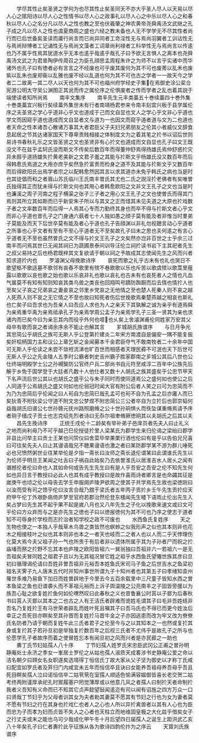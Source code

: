 <!-- { "loadSidebar": true } -->
　　学尽其性止矣圣贤之学何为也尽其性止矣圣同天不亦大乎圣人尽人以天易以尽人心之隂阳诗以尽人心之性情书以尽人心之政事礼以尽人心之中乐以尽人心之和春秋以尽人心之名分凡以尽人之性也教之至也伏羲肇之神农黄帝尧舜禹汤文武继之孔子成之凡以尽人之性也虞夏商周之盛也六经之教未备也人无不学学无不尽其性者尚行而已后世备矣圣读而庸行尚言而已尚异同者工竒淫性无与焉尚羽翼者工训诂性无与焉尚辩愽者工记诵性无与焉尚文藻者工词章尚利禄者工科举性无与焉尚言以传逺也乃不属乎性焉其犹道水乎无本也逺乎哉逺乎哉孔子曰予欲无言惧人之离本也尧舜禹汤文武之为君臯陶伊传周召之为臣孔顔思孟周程朱许之为师不以言乎实诸中而华诸外也孔子曰有徳者必有言言之不经废也可乎废其废何为其不可也废莠以乱禾也废紫以乱朱也废郑衞以乱雅也废不经以乱道也何为其不可也古之学者一一故天今之学者二二故离一其二尽人以天也何为其不可也福州府学经史子集在焉御史涂公棐佥宪游公明太守吴公渊图正其讹而传之属伦序之伦惧废者之传而学者之乱也着其説于端使读者知所尚焉
　　南丰文集序
　　南丰先生元丰类藁五十巻续藁四十巻外集十巻类藁宜兴板行矣续藁外集世未有行者南靖杨君参来令南丰刻宜兴板于县学属伦序之夫圣贤之学心乎道非心乎文也道成于己而文自显也文人之学心乎文非心乎道也学文而因窥乎道也道成而文自显者文与道为一也因文而窥乎道者道与文为二也道也者天命之性本诸吾心散诸万事其大者君臣父子夫妇兄弟朋友之伦其小者威仪文辞食息起居之节其达诸家国天下尊卑贵贱相接之体制度文为之着其笔之扵书以诏后世则易诗书春秋礼乐之文皆圣贤之文也圣贤非有心扵文也道成而文自显也孔子曰文王既没文不在兹乎孟轲氏没而斯文不传矣后数百年而得董仲舒焉得扬雄氏焉仲舒惑扵灾异未醇乎道扬雄失扵黄老美新之文君子羞之其能与扵斯文乎杨雄氏没又数百年而后得韩愈氏焉道之大用亦庶乎矣然急扵富贵而检身之道不及其能与扵斯文乎又数百年而后得欧阳氏出焉学者宗之以配韩愈然因其言以求其道亦未免乎韩氏之病也当是时也其徒倡而和之者眉山苏氏临川王氏南丰曽氏其尤也二氏之説淫扵老佛者有矣唯曽氏独得其正而犹未得与扵斯文何也其用心者韩愈欧阳之文非文王孔子之文也当是时也濂溪之周子河南之程子横渠之张子三子者之用心文王孔子之文也使曽氏而得其门焉则其所立其如斯而已乎新安朱子所以与其文之正而惜其未见夫道之大原也扵戏数子者之文率数百年而后得一人焉其心专而力勤终其身也而卒不得与扵斯文者心乎文而非心乎道也昔孔子之门身通六蓺者七十人独如愚之顔子莫有能及者非惟当时羣弟子莫能及而天下后世卒莫有能及者心乎道也孔子告顔渊以非礼勿视聴言动心乎道者之所事也心乎文者有至有不至心乎道者无不至矣故孔子曰未之思也夫何逺之有言心乎道者无不至也虽然曽氏之文不得与扵文王孔子之文矣然亦岂非百世之士乎余三过南丰而问焉其世已无闻其祠已为蔬圃景泰间训导汪伦立祠扵读书岩下主其祀者先生之叔父易持之后也杨君既梓其文复欲请于朝以祠之予故成其志使闻先生之风而兴者知求道扵内也
　　罗濬渊父母挽歌诗序
　　哀死而歌之礼乎古未有也礼也哭日不歌望柩不歌适墓不歌邻有丧舂不歌里有殡不巷歌歌以乐也斥苦以歌虞殡以歌蒿里薤露以歌歌以哀也歌之始也歌以乐哀非礼也歌以哀礼也古未有也哀死者人之情也凡血气属莫不有知有知则知哀其类鸟兽之类丧也回翔鸣号蹢防踟蹰而后去情也情扵人也至矣父子哀之兄弟哀之妻妾哀之邻里乡党哀之无他情之至也楚人死秦人则不哀之越人死燕人则不哀之无它情之不至也故曰知死者伤后世挽歌焉秦楚燕越之相哀也斯礼也亡矣子曰吾求也为吾亲人曰吾应人求也为人之亲天下其孰解之诚为亲乎有道焉舜为亲焉重华禹为亲焉祗承孔子为亲焉学周公孟子为亲焉学孔子三圣一贤其为亲也求诸内而已矣今曰为亲忘其内而役乎外何也噫也乆矣上舍濬渊甫伦同姓家万安其父母卒有歌而哀之者谒余序余不能止也解其言
　　芗城胡氏族谱序
　　与日月争光其忠简公乎胡氏之族可无斯人乎公登第扵建炎二年宋方南渡自是偏安一隅不能复振矣奸桧柄国力主和议公上章乞斩之金闻募本千金君臣夺气不敢南牧者二十余年中国可无斯人乎伦读之未尝不敛袵流涕也旷百世而相感者天理民彛不可泯也天下后世可无斯人乎公之先金陵人五季时公霸者刺史吉州霸子胜家郡南之芗城公其后八世也公仕终端明殿学士公之孙槻榘防公官终户兵二部尚书自元符至咸淳二百年中公族先后解于乡免于国学登于大廷者凡数十人他仕者又数十人胡氏之族其盛矣乎公忠节甲天下名声流后世公其以也胡氏之盛乎公与朱子同时而使同道焉公之盛何如也使公之后人同道于公焉胡氏之盛又何如也伦弱冠时闻大官有附公后者人笑之曰可为忠简而不为乃为忠简后乎伦闻之曰人茍自为忠简巳哉孔孟可也茍不自为孔孟之后亦庸人而已矣狄青不附狄梁公守道不附文忠公梦煜不附忠简公三公者卒自为立扵后也郭崇韬何益哉胡氏旧谱公七世孙赣元抚州路照磨脩之公十世孙珦惧乆而佚坠谋重脩焉请予序者珦子缙戊子贡士也志克绍先烈者诗曰无忝尔祖聿脩厥徳珦其以夫胡氏之后其以夫
　　昌先生挽诗序
　　正统壬戌伦十二龄矣有举补弟子邑庠员者先夫人曰止礼义之地而尚利毋乃不可乎越己巳伦授徒扵里人梁某氏为郡学生来归伦谒之梁绐曰郡学非县比问举主曰贡士王某也问贽仪曰舍菜毕举果栗行酒也伦曰有是乎以告伯兄兄喜曰可往矣先夫人曰止其谩语哉兄不聴果谩语也激之者曰某防郡学某不游为群儿唾死必也兄愤然粥世业往某举伦是夕指一斋长曰汝师之斋长退伦谓某曰此谓谁氏先生以为伦师乎明旦王某闻之吐舌曰子祸自此始矣乃去依曽淮氏以居淮吉水人居乆之闻有谮撼伦者伦曰命也人其如命何或告先生先生曰有是人乎吾安之吾安之伦不知先生何如也异日言于教授曰必此人也其有成乎教授曰是故作喜雨诗者卿言是也命蠲其征是嵗庚午也顷之伦以母丧去学壬申服阕庐陵尹欲周之使其子共学焉先生故也梁徳刚曰以汝而受有司之馈乎伦曰汝言合哉乃舘于梁氏者五年丙子贡扵乡壬午先生贡扵应天府甲午伦丁外艰卧病倚庐梦至官府若郡治然伦登东楼闻先生楼下语雨止伦出先生入矣占梦曰先生其不起乎果不起是嵗八月也又八年先生之子化以挽歌来速文或曰文可乎伦曰方众弃而与之是亦先生之徳也子曰以徳报徳何为其不可也乃序之使志于道者知不可辱身扵学校而志扵治者知学校之政不可废也
　　水西鱼氏复姓序
　　天之生物也使之一本独人乎哉草木鸟兽之类皆然也螟蛉之似我形声之似也其本则非也花木之相接枝叶之似也其本则非也本之一者天也岐而二之者人也以人而二乎天悖理伤化莫大焉今夫父祖子孙一气也所贵于有后者非以遗体所属乎其为子孙者尸而祝之扵庙墦而祭之扵野不忘其本也庐陵之欧阳皆祖六一巽翁独曰吾祖非六一若祖六一是无吾祖矣夫冒同姓之祖君子且以为无其祖况冒它姓之祖乎水西鱼氏望僊世族其彦曰旦初曰循理谒伦请曰吾姓非曽吾祖非元裕吾本姓鱼氏宋司马子鱼之后世吉水之鱼梁初祖名天霁子九人唐末五代时并知州事世所谓九子十知州者也其第五子曰孝绪知袁州罹世多难乃易鱼下加日而姓曽辟地于今里去今五百余载里中三尺童子皆知水西之曽本鱼梁之鱼也旧谱袭乆而不革祖元裕而上泝子舆温陵之公亮南丰之子固皆旁援以为族吾心耻之欲复姓扵鱼何如伦喟然叹曰此春秋之义也昔鲁襄公时莒以子鄫为后春秋书曰莒人灭鄫以其本之二也古之人有王洁氏者辟难而诡姓毛谓其子曰毛非吾姓结非吾名乃复姓扵王有马世荣者辟乱而姓叶死且嘱其子曰吾马氏也不得已而更今姓汝后幸正之吾死目亦瞑矣至其孙晋而复姓扵马晋牛金之子亦因逃患而改为牢又改为尞尞氏名防者乃请于朝而复姓牛此三氏者君子之伦至今与之以其知本之一也然或复扵其身或复扵其子若孙旦初是举独复扵数百年之后视三氏者不尤伟乎是故孔子之所与也伦愿学孔子者故序而着之使冒姓忘本有闻旦初之风而兴者是亦民彛之一助也
　　夀丁氏节妇姑孺人八十序
　　丁节妇孺人姓罗氏宋忠臣武冈公正甫之曽孙明静庵处士永济之季女一峯居士罗伦之从姑也孺人淑质天成畧涉书史静庵公爱之命以洁名朝夕曰頋女名女职遂矣选壻得丁恒信氏丁故大家从父子坚为御史以才称丁氏咸曰配宜如罗氏者及笄归门内咸宜未五年而恒信卒且诀曰女能养吾祖母养吾母乎吾且死目瞑矣孺人泣曰诺恒信卒二姑茕茕在室孺人顺适色愉满容媪御皆喜长老交贺二姑考终两附谨厚承祀孔时賔履塞户罔觉薄厚或以他意几风之者孺人曰制扵天者命制扵我者义吾知有义命而已不知其它贞声懿望鼔闻逺迩有司以闻有诏旌之四方万众一口曰贤哉丁节妇乎为父母者训其女为夫者勑其妻莫不愿其有节妇之行也为女为妻者莫不愿有节妇之行在其身也扵戏仁也者人之心也人所以异扵禽兽者以其有人心也为臣而忠为子而孝为妇而贞皆不失人之心者也天柱立而地维固皇极之大化兹乎借矣女子之行丈夫或未之能也乌可少哉成化甲午冬十月后望四日届孺人之诞生上距洪武乙亥八十年矣孔子曰仁者夀扵此乎征族从各为歌诗四韵伦抃为之序云
　　天寳刘氏族谱序
